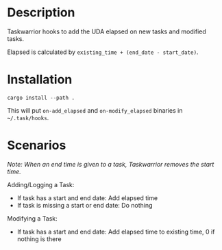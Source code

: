 # Description

Taskwarrior hooks to add the UDA elapsed on new tasks and modified tasks.

Elapsed is calculated by `existing_time + (end_date - start_date)`.

# Installation

`cargo install --path .`

This will put `on-add_elapsed` and `on-modify_elapsed` binaries in `~/.task/hooks`.

# Scenarios

_Note: When an end time is given to a task, Taskwarrior removes the start time._

Adding/Logging a Task:

* If task has a start and end date: Add elapsed time
* If task is missing a start or end date: Do nothing

Modifying a Task:

* If task has a start and end date: Add elapsed time to existing time, 0 if nothing is there